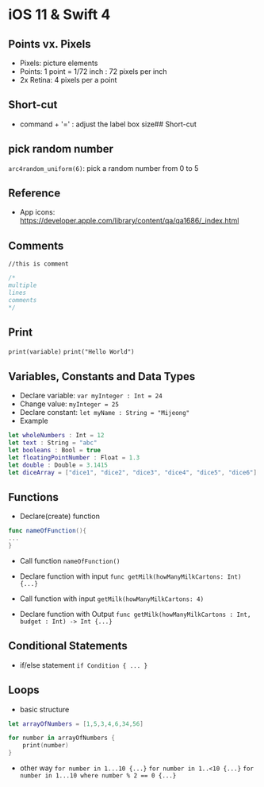 # iOS 11 & Swift 4

## Points vx. Pixels
- Pixels: picture elements 
- Points: 1 point = 1/72 inch
	: 72 pixels per inch 
- 2x Retina: 4 pixels per a point

## Short-cut
- command + '=' : adjust the label box size## Short-cut

## pick random number
`arc4random_uniform(6)`: pick a random number from 0 to 5

## Reference
- App icons: https://developer.apple.com/library/content/qa/qa1686/_index.html

## Comments
`//this is comment`
````swift
/*
multiple 
lines 
comments
*/
````

## Print
`print(variable)`
`print("Hello World")`

## Variables, Constants and Data Types
- Declare variable: `var myInteger : Int = 24`
- Change value: `myInteger = 25`
- Declare constant: `let myName : String = "Mijeong"`
- Example
````swift
let wholeNumbers : Int = 12
let text : String = "abc"
let booleans : Bool = true
let floatingPointNumber : Float = 1.3
let double : Double = 3.1415
let diceArray = ["dice1", "dice2", "dice3", "dice4", "dice5", "dice6"]
````

## Functions 
- Declare(create) function 
````swift
func nameOfFunction(){
...
}
````
- Call function
`nameOfFunction()`

- Declare function with input 
`func getMilk(howManyMilkCartons: Int){...}`

- Call function with input 
`getMilk(howManyMilkCartons: 4)`

- Declare function with Output 
`func getMilk(howManyMilkCartons : Int, budget : Int) -> Int {...}`


## Conditional Statements 
- if/else statement
`if Condition { ... }`

## Loops 
- basic structure
````swift
let arrayOfNumbers = [1,5,3,4,6,34,56]

for number in arrayOfNumbers {
    print(number)
}
````
- other way
`for number in 1...10 {...}`
`for number in 1..<10 {...}`
`for number in 1...10 where number % 2 == 0 {...}`

